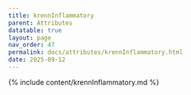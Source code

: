 ```yaml
---
title: krennInflammatory
parent: Attributes
datatable: true
layout: page
nav_order: 47
permalink: docs/attributes/krennInflammatory.html
date: 2025-09-12
---
```

{% include content/krennInflammatory.md %}
